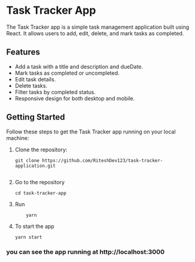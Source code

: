 # Task Tracker App

The Task Tracker app is a simple task management application built using React. It allows users to add, edit, delete, and mark tasks as completed.


## Features

- Add a task with a title and  description and dueDate.
- Mark tasks as completed or uncompleted.
- Edit task details.
- Delete tasks.
- Filter tasks by completed status.
- Responsive design for both desktop and mobile.



## Getting Started

Follow these steps to get the Task Tracker app running on your local machine:

1. Clone the repository:

   ```shell
   git clone https://github.com/RiteshDev123/task-tracker-application.git


2. Go to the repository

    ```shell
    cd task-tracker-app

3. Run
    ```shell
        yarn 

4. To start the app

    ```shell
    yarn start

### you can see the app running at http://localhost:3000